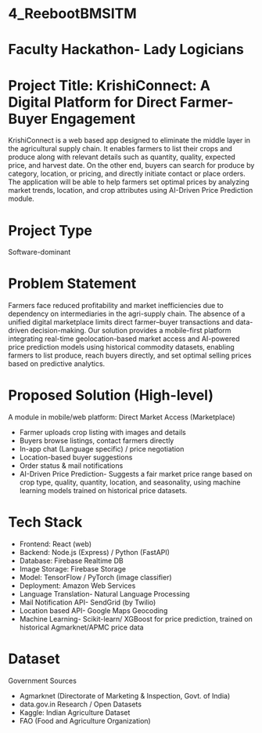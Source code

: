 # 4_ReebootBMSITM
# Faculty Hackathon- Lady Logicians

# Project Title: KrishiConnect: A Digital Platform for Direct Farmer-Buyer Engagement
KrishiConnect is a web based app designed to eliminate the middle layer in the agricultural supply chain. It enables farmers to list their crops and produce along with relevant details such as quantity, quality, expected price, and harvest date. On the other end, buyers can search for produce by category, location, or pricing, and directly initiate contact or place orders. The application will be able to help farmers set optimal prices by analyzing market trends, location, and crop attributes using AI-Driven Price Prediction module.

# Project Type
Software-dominant

# Problem Statement
Farmers face reduced profitability and market inefficiencies due to dependency on intermediaries in the agri-supply chain. The absence of a unified digital marketplace limits direct farmer–buyer transactions and data-driven decision-making. Our solution provides a mobile-first platform integrating real-time geolocation-based market access and AI-powered price prediction models using historical commodity datasets, enabling farmers to list produce, reach buyers directly, and set optimal selling prices based on predictive analytics.

# Proposed Solution (High-level)
A module in mobile/web platform:
   Direct Market Access (Marketplace)
   - Farmer uploads crop listing with images and details
   - Buyers browse listings, contact farmers directly
   - In-app chat (Language specific) / price negotiation
   - Location-based buyer suggestions
   - Order status & mail notifications
   - AI-Driven Price Prediction- Suggests a fair market price range based on crop type, quality, quantity,       location, and seasonality, using machine learning models trained on historical price datasets.

# Tech Stack 
- Frontend: React (web)
- Backend: Node.js (Express) / Python (FastAPI)
- Database: Firebase Realtime DB
- Image Storage: Firebase Storage
- Model: TensorFlow / PyTorch (image classifier)
- Deployment: Amazon Web Services
- Language Translation- Natural Language Processing
- Mail Notification API- SendGrid (by Twilio)
- Location based API- Google Maps Geocoding
- Machine Learning- Scikit-learn/ XGBoost for price prediction, trained on historical Agmarknet/APMC price   data

# Dataset
Government Sources
- Agmarknet (Directorate of Marketing & Inspection, Govt. of India)
- data.gov.in
Research / Open Datasets
- Kaggle: Indian Agriculture Dataset
- FAO (Food and Agriculture Organization)




